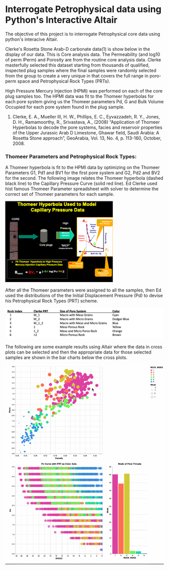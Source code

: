 # Interrogate Petrophysical data using Python's Interactive Altair
The objective of this project is to interrogate Petrophysical core data using python's interacive Altair. 

Clerke's Rosetta Stone Arab-D carbonate data(1) is show below in the display of our data. This is Core analysis data. The Permeability (and log10 of perm lPerm) and Porosity are from the routine core analysis data. Clerke masterfully selected this dataset starting from thousands of qualified, inspected plug samples where the final samples were randomly selected from the group to create a very unique in that covers the full range in poro-perm space and Petrophysical Rock Types (PRTs). 

High Pressure Mercury Injection (HPMI) was performed on each of the core plug samples too. The HPMI data was fit to the Thomeer hyperbolas for each pore system giving us the Thomeer parameters Pd, G and Bulk Volume Occupied for each pore system found in the plug sample.



1) Clerke, E. A., Mueller III, H. W., Phillips, E. C., Eyvazzadeh, R. Y., Jones, D. H., Ramamoorthy, R., Srivastava, A., (2008) “Application of Thomeer Hyperbolas to decode the pore systems, facies and reservoir properties of the Upper Jurassic Arab D Limestone, Ghawar field, Saudi Arabia: A Rosetta Stone approach”, GeoArabia, Vol. 13, No. 4, p. 113-160, October, 2008.


### Thomeer Parameters and Petrophysical Rock Types:

A Thomeer hyperbola is fit to the HPMI data by optimizing on the Thomeer Parameters G1, Pd1 and BV1 for the first pore system and G2, Pd2 and BV2 for the second. The following image relates the Thomeer hyperbola (dashed black line) to the Capillary Pressure Curve (solid red line). Ed Clerke used hist famous Thomeer Parameter spreadsheet with solver to determine the correct set of Thomeer parameters for each sample.  

![thomeer.png](thomeer.png)

After all the Thomeer parameters were assigned to all the samples, then Ed used the distributions of the the Initial Displacement Pressure (Pd) to devise his Petrophysical Rock Types (PRT) scheme. 

![Rock-Types.png](Rock-Types.png)


The following are some example results using Altair where the data in cross plots can be selected and then the appropriate data for those selected samples are shown in the bar charts below the cross plots. 

![Pc_by_kphi.gif](Pc_by_kphi.gif)
